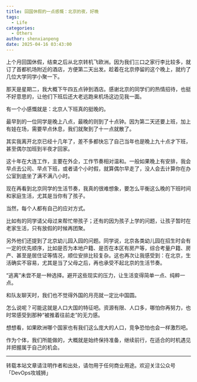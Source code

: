 ```yaml
---
title: 回国休假的一点感慨：北京的夜，好晚
tags:
  - Life
categories:
  - Others
author: shenxianpeng
date: 2025-04-16 03:43:00
---
```


上个月回国休假，结束之后从北京转机飞欧洲。因为我们三口之家行李比较多，就订了首都机场附近的酒店，方便第二天出发。趁着在北京停留的这个晚上，就约了几位大学同学小聚一下。

那天是星期二，我大概下午四五点钟到酒店。感谢北京的同学们的热情招待，也挺不好意思的，让他们下班后还大老远跑来机场这边见我一面。

有一个小感慨就是：北京人下班真的挺晚的。

<!-- more -->

最早到的一位同学是晚上八点，最晚的则到了十点钟。因为第二天还要上班，加上有娃在场，需要早点休息，我们就聚到了十一点就散了。

其实我离开北京已经十几年了，差不多都快忘了自己当年也是晚上九十点才下班，甚至偶尔加班到半夜才回家。

这十年在大连工作，主要在外企，工作节奏相对温和。一般如果晚上有安排，我会早点去公司、早点下班，或者请个小时假，就算偶尔早走了，没人会去计算你在办公室到底坐了满不满八小时。

现在再看到北京同学的生活节奏，我真的很难想象，要怎么平衡这么晚的下班时间和家庭生活，尤其是当你有了孩子。

当然，每个人都有自己的应对方式。

比如有的同学请父母过来帮忙带孩子；还有的因为孩子上学的问题，让孩子暂时在老家生活，只有放假的时候再团聚。

另外他们还提到了北京幼儿园入园的问题。同学说，北京各类幼儿园在招生时会有一定的优先顺序，比如是否为本地户籍、是否在本区有房产等，综合考量户籍、房产、甚至是居住证等情况，顺位安排比较复杂。这也再次让我感受到：在北京，生活确实不容易，尤其是当了父母之后，再也承受不起北京的生活节奏。

“逃离”未尝不是一种选择。避开这些现实的压力，让生活变得简单一点、纯粹一点。

和队友聊天时，我们也不觉得外国的月亮就一定比中国圆。

怎么说呢？可能这就是人口大国的特征吧。资源有限、人口多，哪怕你再努力，也时常感受到那种“被推着往前走”的无力感。

想想看，如果欧洲哪个国家也有我们这么庞大的人口，竞争恐怕也会一样激烈吧。

作为个体，我们所能做的，大概就是始终保持准备，继续前行，在适合的时机遇见并把握属于自己的机会。

---

转载本站文章请注明作者和出处，请勿用于任何商业用途。欢迎关注公众号「DevOps攻城狮」
